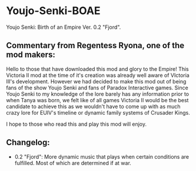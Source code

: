 # Youjo-Senki-BOAE
Youjo Senki: Birth of an Empire Ver. 0.2 "Fjord".

Commentary from Regentess Ryona, one of the mod makers:
---------------------------------------------------------------
Hello to those that have downloaded this mod and glory to the Empire!
This Victoria II mod at the time of it's creation was already well aware of VIctoria III's development. 
However we had decided to make this mod out of being fans of the show Youjo Senki and fans of Paradox Interactive games.
Since Youjo Senki to my knowledge of the lore barely has any information prior to when Tanya was born, we felt like of all games
Victoria II would be the best candidate to achieve this as we wouldn't have to come up with as much crazy lore for EUIV's timeline
or dynamic family systems of Crusader Kings.

I hope to those who read this and play this mod will enjoy.

Changelog:
-----------------------------------------------------------------

  * 0.2 "Fjord":
  More dynamic music that plays when certain conditions are fulfilled. Most of which are determined if at war.

